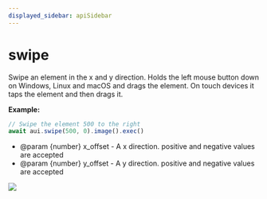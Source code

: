 ```yaml
---
displayed_sidebar: apiSidebar
---
```

# swipe

Swipe an element in the x and y direction.
Holds the left mouse button down on Windows, Linux and macOS and drags the element.
On touch devices it taps the element and then drags it.

**Example:**
```typescript 
// Swipe the element 500 to the right
await aui.swipe(500, 0).image().exec()
```

   * @param {number} x_offset - A x direction. positive and negative values are accepted
   * @param {number} y_offset - A y direction. positive and negative values are accepted

![](/img/gif/swipe.gif)
